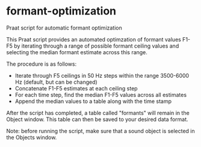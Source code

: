 # formant-optimization
Praat script for automatic formant optimization

This Praat script provides an automated optimzation of formant values F1-F5 by iterating through a range of possible formant ceiling values and selecting the median formant estimate across this range.

The procedure is as follows:

* Iterate through F5 ceilings in 50 Hz steps within the range 3500-6000 Hz (default, but can be changed)
* Concatenate F1-F5 estimates at each ceiling step
* For each time step, find the median F1-F5 values across all estimates
* Append the median values to a table along with the time stamp

After the script has completed, a table called "formants" will remain in the Object window. This table can then be saved to your desired data format.

Note: before running the script, make sure that a sound object is selected in the Objects window.